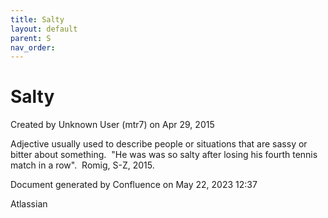 ```yaml
---
title: Salty
layout: default
parent: S
nav_order:
---
```


# Salty

Created by  Unknown User (mtr7) on Apr 29, 2015

Adjective usually used to describe people or situations that are sassy or bitter about something.  &quot;He was was so salty after losing his fourth tennis match in a row&quot;.  Romig, S-Z, 2015.

Document generated by Confluence on May 22, 2023 12:37

Atlassian
